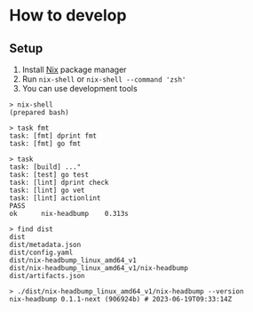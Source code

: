 # How to develop

## Setup

1. Install [Nix](https://nixos.org/) package manager
2. Run `nix-shell` or `nix-shell --command 'zsh'`
3. You can use development tools

```console
> nix-shell
(prepared bash)

> task fmt
task: [fmt] dprint fmt
task: [fmt] go fmt

> task
task: [build] ..."
task: [test] go test
task: [lint] dprint check
task: [lint] go vet
task: [lint] actionlint
PASS
ok      nix-headbump    0.313s

> find dist
dist
dist/metadata.json
dist/config.yaml
dist/nix-headbump_linux_amd64_v1
dist/nix-headbump_linux_amd64_v1/nix-headbump
dist/artifacts.json

> ./dist/nix-headbump_linux_amd64_v1/nix-headbump --version
nix-headbump 0.1.1-next (906924b) # 2023-06-19T09:33:14Z
```

